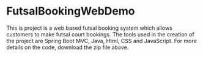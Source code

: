 # FutsalBookingWebDemo
This is project is a web based futsal booking system which allows customers to make futsal court bookings. The tools used in the creation of the project are Spring Boot MVC, Java, Html, CSS and JavaScript. For more details on the code, download the zip file above.
